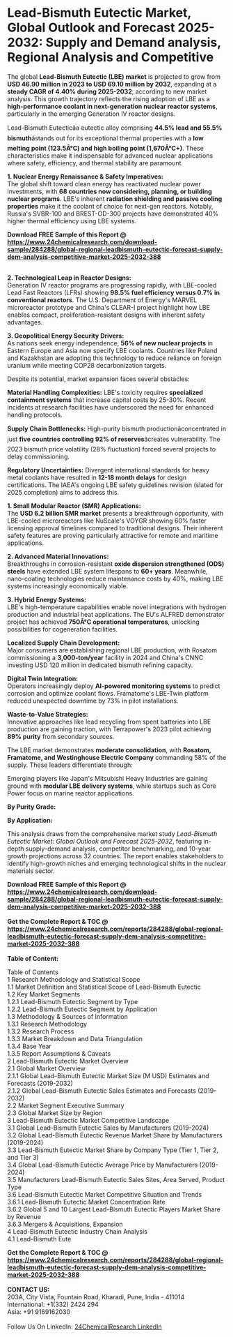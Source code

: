<h1>Lead-Bismuth Eutectic Market, Global Outlook and Forecast 2025-2032: Supply and Demand analysis, Regional Analysis and Competitive</h1><p>The global <strong>Lead-Bismuth Eutectic (LBE) market</strong> is projected to grow from <strong>USD 46.90 million in 2023 to USD 69.10 million by 2032</strong>, expanding at a <strong>steady CAGR of 4.40% during 2025-2032</strong>, according to new market analysis. This growth trajectory reflects the rising adoption of LBE as a <strong>high-performance coolant in next-generation nuclear reactor systems</strong>, particularly in the emerging Generation IV reactor designs.</p><p>Lead-Bismuth Eutecticâa eutectic alloy comprising <strong>44.5% lead and 55.5% bismuth</strong>âstands out for its exceptional thermal properties with a <strong>low melting point (123.5Â°C) and high boiling point (1,670Â°C+)</strong>. These characteristics make it indispensable for advanced nuclear applications where safety, efficiency, and thermal stability are paramount.</p><p><strong>1. Nuclear Energy Renaissance &amp; Safety Imperatives:</strong><br>
The global shift toward clean energy has reactivated nuclear power investments, with <strong>68 countries now considering, planning, or building nuclear programs</strong>. LBE's inherent <strong>radiation shielding and passive cooling properties</strong> make it the coolant of choice for next-gen reactors. Notably, Russia's SVBR-100 and BREST-OD-300 projects have demonstrated 40% higher thermal efficiency using LBE systems.</p><div><b>Download FREE Sample of this Report @ 
            <a href="https://www.24chemicalresearch.com/download-sample/284288/global-regional-leadbismuth-eutectic-forecast-supply-dem-analysis-competitive-market-2025-2032-388">
            https://www.24chemicalresearch.com/download-sample/284288/global-regional-leadbismuth-eutectic-forecast-supply-dem-analysis-competitive-market-2025-2032-388</a></b></div><br><p><strong>2. Technological Leap in Reactor Designs:</strong><br>
Generation IV reactor programs are progressing rapidly, with LBE-cooled Lead Fast Reactors (LFRs) showing <strong>98.5% fuel efficiency versus 0.7% in conventional reactors</strong>. The U.S. Department of Energy's MARVEL microreactor prototype and China's CLEAR-I project highlight how LBE enables compact, proliferation-resistant designs with inherent safety advantages.</p><p><strong>3. Geopolitical Energy Security Drivers:</strong><br>
As nations seek energy independence, <strong>56% of new nuclear projects</strong> in Eastern Europe and Asia now specify LBE coolants. Countries like Poland and Kazakhstan are adopting this technology to reduce reliance on foreign uranium while meeting COP28 decarbonization targets.</p><p>Despite its potential, market expansion faces several obstacles:</p><p><strong>Material Handling Complexities:</strong> LBE's toxicity requires <strong>specialized containment systems</strong> that increase capital costs by 25-30%. Recent incidents at research facilities have underscored the need for enhanced handling protocols.</p><p><strong>Supply Chain Bottlenecks:</strong> High-purity bismuth productionâconcentrated in just <strong>five countries controlling 92% of reserves</strong>âcreates vulnerability. The 2023 bismuth price volatility (28% fluctuation) forced several projects to delay commissioning.</p><p><strong>Regulatory Uncertainties:</strong> Divergent international standards for heavy metal coolants have resulted in <strong>12-18 month delays</strong> for design certifications. The IAEA's ongoing LBE safety guidelines revision (slated for 2025 completion) aims to address this.</p><p><strong>1. Small Modular Reactor (SMR) Applications:</strong><br>
The <strong>USD 6.2 billion SMR market</strong> presents a breakthrough opportunity, with LBE-cooled microreactors like NuScale's VOYGR showing 60% faster licensing approval timelines compared to traditional designs. Their inherent safety features are proving particularly attractive for remote and maritime applications.</p><p><strong>2. Advanced Material Innovations:</strong><br>
Breakthroughs in corrosion-resistant <strong>oxide dispersion strengthened (ODS) steels</strong> have extended LBE system lifespans to <strong>60+ years</strong>. Meanwhile, nano-coating technologies reduce maintenance costs by 40%, making LBE systems increasingly economically viable.</p><p><strong>3. Hybrid Energy Systems:</strong><br>
LBE's high-temperature capabilities enable novel integrations with hydrogen production and industrial heat applications. The EU's ALFRED demonstrator project has achieved <strong>750Â°C operational temperatures</strong>, unlocking possibilities for cogeneration facilities.</p><p><strong>Localized Supply Chain Development:</strong><br>
	Major consumers are establishing regional LBE production, with Rosatom commissioning a <strong>3,000-ton/year</strong> facility in 2024 and China's CNNC investing USD 120 million in dedicated bismuth refining capacity.</p><p><strong>Digital Twin Integration:</strong><br>
	Operators increasingly deploy <strong>AI-powered monitoring systems</strong> to predict corrosion and optimize coolant flows. Framatome's LBE-Twin platform reduced unexpected downtime by 73% in pilot installations.</p><p><strong>Waste-to-Value Strategies:</strong><br>
	Innovative approaches like lead recycling from spent batteries into LBE production are gaining traction, with Terrapower's 2023 pilot achieving <strong>89% purity</strong> from secondary sources.</p><p>The LBE market demonstrates <strong>moderate consolidation</strong>, with <strong>Rosatom, Framatome, and Westinghouse Electric Company</strong> commanding 58% of the supply. These leaders differentiate through:</p><p>Emerging players like Japan's Mitsubishi Heavy Industries are gaining ground with <strong>modular LBE delivery systems</strong>, while startups such as Core Power focus on marine reactor applications.</p><p><strong>By Purity Grade:</strong></p><p><strong>By Application:</strong></p><p>This analysis draws from the comprehensive market study <em>Lead-Bismuth Eutectic Market: Global Outlook and Forecast 2025-2032</em>, featuring in-depth supply-demand analysis, competitor benchmarking, and 10-year growth projections across 32 countries. The report enables stakeholders to identify high-growth niches and emerging technological shifts in the nuclear materials sector.</p><div><b>Download FREE Sample of this Report @ 
            <a href="https://www.24chemicalresearch.com/download-sample/284288/global-regional-leadbismuth-eutectic-forecast-supply-dem-analysis-competitive-market-2025-2032-388">
            https://www.24chemicalresearch.com/download-sample/284288/global-regional-leadbismuth-eutectic-forecast-supply-dem-analysis-competitive-market-2025-2032-388</a></b></div><br><div><b>Get the Complete Report & TOC @ 
            <a href="https://www.24chemicalresearch.com/reports/284288/global-regional-leadbismuth-eutectic-forecast-supply-dem-analysis-competitive-market-2025-2032-388">
            https://www.24chemicalresearch.com/reports/284288/global-regional-leadbismuth-eutectic-forecast-supply-dem-analysis-competitive-market-2025-2032-388</a></b></div><br>
            <b>Table of Content:</b><p>Table of Contents<br />
1 Research Methodology and Statistical Scope<br />
1.1 Market Definition and Statistical Scope of Lead-Bismuth Eutectic<br />
1.2 Key Market Segments<br />
1.2.1 Lead-Bismuth Eutectic Segment by Type<br />
1.2.2 Lead-Bismuth Eutectic Segment by Application<br />
1.3 Methodology & Sources of Information<br />
1.3.1 Research Methodology<br />
1.3.2 Research Process<br />
1.3.3 Market Breakdown and Data Triangulation<br />
1.3.4 Base Year<br />
1.3.5 Report Assumptions & Caveats<br />
2 Lead-Bismuth Eutectic Market Overview<br />
2.1 Global Market Overview<br />
2.1.1 Global Lead-Bismuth Eutectic Market Size (M USD) Estimates and Forecasts (2019-2032)<br />
2.1.2 Global Lead-Bismuth Eutectic Sales Estimates and Forecasts (2019-2032)<br />
2.2 Market Segment Executive Summary<br />
2.3 Global Market Size by Region<br />
3 Lead-Bismuth Eutectic Market Competitive Landscape<br />
3.1 Global Lead-Bismuth Eutectic Sales by Manufacturers (2019-2024)<br />
3.2 Global Lead-Bismuth Eutectic Revenue Market Share by Manufacturers (2019-2024)<br />
3.3 Lead-Bismuth Eutectic Market Share by Company Type (Tier 1, Tier 2, and Tier 3)<br />
3.4 Global Lead-Bismuth Eutectic Average Price by Manufacturers (2019-2024)<br />
3.5 Manufacturers Lead-Bismuth Eutectic Sales Sites, Area Served, Product Type<br />
3.6 Lead-Bismuth Eutectic Market Competitive Situation and Trends<br />
3.6.1 Lead-Bismuth Eutectic Market Concentration Rate<br />
3.6.2 Global 5 and 10 Largest Lead-Bismuth Eutectic Players Market Share by Revenue<br />
3.6.3 Mergers & Acquisitions, Expansion<br />
4 Lead-Bismuth Eutectic Industry Chain Analysis<br />
4.1 Lead-Bismuth Eute</p><div><b>Get the Complete Report & TOC @ 
            <a href="https://www.24chemicalresearch.com/reports/284288/global-regional-leadbismuth-eutectic-forecast-supply-dem-analysis-competitive-market-2025-2032-388">
            https://www.24chemicalresearch.com/reports/284288/global-regional-leadbismuth-eutectic-forecast-supply-dem-analysis-competitive-market-2025-2032-388</a></b></div><br><b>CONTACT US:</b><br>
            203A, City Vista, Fountain Road, Kharadi, Pune, India - 411014<br>
            International: +1(332) 2424 294<br>
            Asia: +91 9169162030 <br><br>
            Follow Us On LinkedIn: <a href="https://www.linkedin.com/company/24chemicalresearch/">24ChemicalResearch LinkedIn</a>